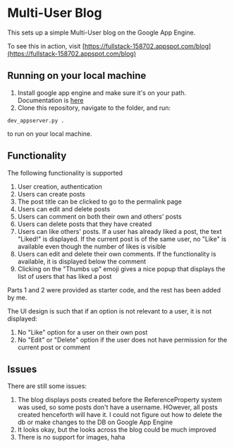 # Multi-User Blog

This sets up a simple Multi-User blog on the Google App Engine.

To see this in action, visit [https://fullstack-158702.appspot.com/blog](https://fullstack-158702.appspot.com/blog) 

## Running on your local machine

1. Install google app engine and make sure it's on your path. Documentation is [here](https://cloud.google.com/appengine/downloads)
2. Clone this repository, navigate to the folder, and run:
```
dev_appserver.py .
```
to run on your local machine.

## Functionality

The following functionality is supported

1. User creation, authentication
2. Users can create posts
3. The post title can be clicked to go to the permalink page
4. Users can edit and delete posts
5. Users can comment on both their own and others' posts
6. Users can delete posts that they have created
7. Users can like others' posts. If a user has already liked a post, the text "Liked!" is displayed. If the current post is of the same user, no "Like" is available even though the number of likes is visible
8. Users can edit and delete their own comments. If the functionality is available, it is displayed below the comment
9. Clicking on the "Thumbs up" emoji gives a nice popup that displays the list of users that has liked a post

Parts 1 and 2 were provided as starter code, and the rest has been added by me.

The UI design is such that if an option is not relevant to a user, it is not displayed:

1. No "Like" option for a user on their own post
2. No "Edit" or "Delete" option if the user does not have permission for the current post or comment

## Issues

There are still some issues:

1. The blog displays posts created before the ReferenceProperty system was used, so some posts don't have a username. HOwever, all posts created henceforth will have it. I could not figure out how to delete the db or make changes to the DB on Google App Engine
2. It looks okay, but the looks across the blog could be much improved
3. There is no support for images, haha

